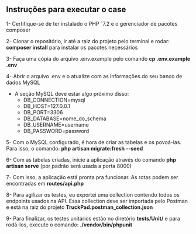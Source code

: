<h2>Instruções para executar o case</h2>  

1- Certifique-se de ter instalado o PHP ˆ7.2 e o gerenciador de pacotes composer  

2- Clonar o repositório, ir até a raiz do projeto pelo terminal e rodar: <strong>composer install</strong> para instalar os pacotes necessários  

3- Faça uma cópia do arquivo .env.example pelo comando <strong>cp .env.example .env</strong>  

4- Abrir o arquivo .env e o atualize com as informações do seu banco de dados MySQL  

- A seção MySQL deve estar algo próximo disso:
    <ul>
        <li>DB_CONNECTION=mysql</li>
        <li>DB_HOST=127.0.0.1</li>
        <li>DB_PORT=3306</li>
        <li>DB_DATABASE=nome_do_schema</li>
        <li>DB_USERNAME=username</li>
        <li>DB_PASSWORD=password</li>
    </ul>  
    
5- Com o MySQL configurado, é hora de criar as tabelas e os povoá-las. Para isso, o comando: <strong>php artisan migrate:fresh --seed</strong>    

6- Com as tabelas criadas, inicie a aplicação através do comando <strong>php artisan serve</strong> (por padrão será usada a porta 8000)  

7- Com isso, a aplicação está pronta pra funcionar. As rotas podem ser encontradas em <strong>routes/api.php</strong>  

8- Para agilizar os testes, eu exportei uma collection contendo todos os endpoints usados na API. Essa collection deve ser importada pelo Postman e está na raiz do projeto <strong>TruckPad.postman_collection.json</strong>  

9- Para finalizar, os testes unitários estão no diretório <strong>tests/Unit/</strong> e para rodá-los, execute o comando: <strong>./vendor/bin/phpunit</strong>   
